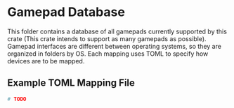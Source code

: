 # Gamepad Database
This folder contains a database of all gamepads currently supported by this
crate (This crate intends to support as many gamepads as possible).  Gamepad
interfaces are different between operating systems, so they are organized in
folders by OS.  Each mapping uses TOML to specify how devices are to be mapped.

## Example TOML Mapping File
```toml
# TODO
```
